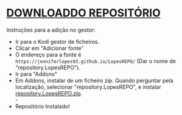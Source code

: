 # <a href="repository.LopesREPO.zip">DOWNLOADDO REPOSITÓRIO</a>

Instruções para a adição no gestor:


<p align="left">
  <ul>
    <li>Ir para o Kodi gestor de ficheiros.</li>
    <li>Clicar em "Adicionar fonte"</li>
    <li>O endereço para a fonte é <code>https://jenniferlopes93.github.io/LopesREPO/</code> (Dar o nome de "repository.LopesREPO").</li>
    <li>Ir para "Addons"</li>
    <li>Em Addons, instalar de um ficheiro zip. Quando perguntar pela localização, selecionar "repository.LopesREPO", e instalar <a href="repository.LopesREPO.zip">repository.LopesREPO.zip</a>.</li>
    -
    <li>Repositório Instalado!</li>
    
</ul>

                                      
                                       

</p>

